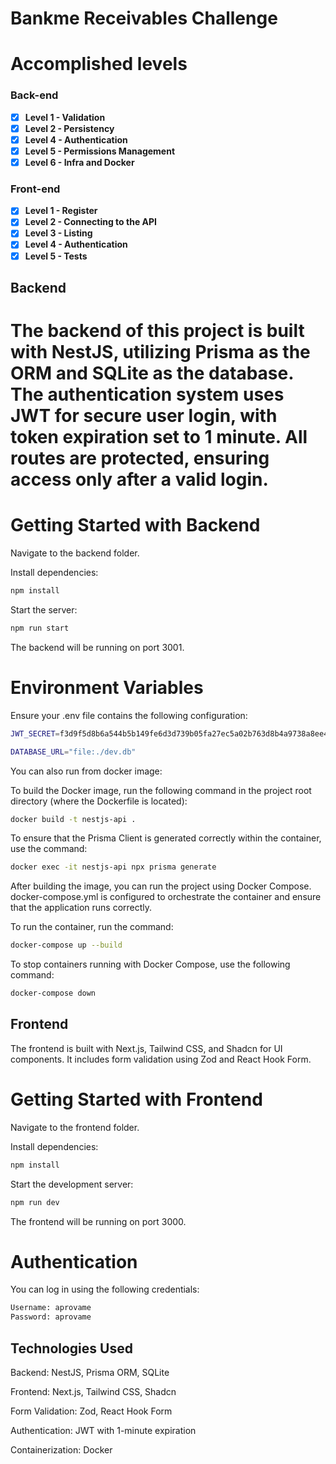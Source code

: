 # Bankme Receivables Challenge

# Accomplished levels

### Back-end

- [x] **Level 1 - Validation**
- [x] **Level 2 - Persistency**
- [x] **Level 4 - Authentication**
- [x] **Level 5 - Permissions Management**
- [x] **Level 6 - Infra and Docker**

### Front-end

- [x] **Level 1 - Register**
- [x] **Level 2 - Connecting to the API**
- [x] **Level 3 - Listing**
- [x] **Level 4 - Authentication**
- [x] **Level 5 - Tests**

## Backend

# The backend of this project is built with NestJS, utilizing Prisma as the ORM and SQLite as the database. The authentication system uses JWT for secure user login, with token expiration set to 1 minute. All routes are protected, ensuring access only after a valid login.

# Getting Started with Backend

Navigate to the backend folder.

Install dependencies:

```sh
npm install
```

Start the server:

```sh
npm run start
```

The backend will be running on port 3001.

# Environment Variables
Ensure your .env file contains the following configuration:

```sh
JWT_SECRET=f3d9f5d8b6a544b5b149fe6d3d739b05fa27ec5a02b763d8b4a9738a8ee4c928

DATABASE_URL="file:./dev.db"
```
You can also run from docker image:

To build the Docker image, run the following command in the project root directory (where the Dockerfile is located):

```sh
docker build -t nestjs-api .
```

To ensure that the Prisma Client is generated correctly within the container, use the command:

```sh
docker exec -it nestjs-api npx prisma generate
```

After building the image, you can run the project using Docker Compose. docker-compose.yml is configured to orchestrate the container and ensure that the application runs correctly.

To run the container, run the command:

```sh
docker-compose up --build
```

To stop containers running with Docker Compose, use the following command:

```sh
docker-compose down
```

## Frontend

The frontend is built with Next.js, Tailwind CSS, and Shadcn for UI components. It includes form validation using Zod and React Hook Form.

# Getting Started with Frontend

Navigate to the frontend folder.

Install dependencies:
```sh
npm install
```

Start the development server:

```sh
npm run dev
```

The frontend will be running on port 3000.

# Authentication

You can log in using the following credentials:

```sh
Username: aprovame
Password: aprovame
```

## Technologies Used

Backend: NestJS, Prisma ORM, SQLite

Frontend: Next.js, Tailwind CSS, Shadcn

Form Validation: Zod, React Hook Form

Authentication: JWT with 1-minute expiration

Containerization: Docker
